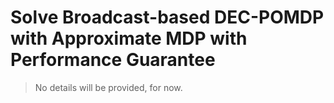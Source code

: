 # Solve Broadcast-based DEC-POMDP with Approximate MDP with Performance Guarantee

> No details will be provided, for now.